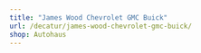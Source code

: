 ```yaml
---
title: "James Wood Chevrolet GMC Buick"
url: /decatur/james-wood-chevrolet-gmc-buick/
shop: Autohaus
---
```

